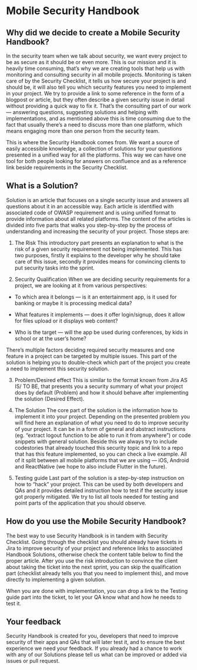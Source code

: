 # Mobile Security Handbook

## Why did we decide to create a Mobile Security Handbook?
In the security team when we talk about security, we want every project to be as secure as it should be or even more. This is our mission and it is heavily time consuming, that’s why we are creating tools that help us with monitoring and consulting security in all mobile projects. Monitoring is taken care of by the Security Checklist, it tells us how secure your project is and should be, it will also tell you which security features you need to implement in your project. We try to provide a link to some reference in the form of a blogpost or article, but they often describe a given security issue in detail without providing a quick way to fix it. That’s the consulting part of our work — answering questions, suggesting solutions and helping with implementations, and as mentioned above this is time consuming due to the fact that usually there’s a need to discuss more than one platform, which means engaging more than one person from the security team.

This is where the Security Handbook comes from. We want a source of easily accessible knowledge, a collection of solutions for your questions presented in a unified way for all the platforms. This way we can have one tool for both people looking for answers on confluence and as a reference link beside requirements in the Security Checklist.

## What is a Solution?
Solution is an article that focuses on a single security issue and answers all questions about it in an accessible way. Each article is identified with associated code of OWASP requirement and is using unified format to provide information about all related platforms. The content of the articles is divided into five parts that walks you step-by-step by the process of understanding and increasing the security of your project. Those steps are:

1. The Risk
This introductory part presents an explanation to what is the risk of a given security requirement not being implemented. This has two purposes, firstly it explains to the developer why he should take care of this issue, secondly it provides means for convincing clients to put security tasks into the sprint.

2. Security Qualification
When we are deciding security requirements for a project, we are looking at it from various perspectives:

 - To which area it belongs — is it an entertainment app, is it used for banking or maybe it is processing medical data?

 - What features it implements — does it offer login/signup, does it allow for files upload or it displays web content?

 - Who is the target — will the app be used during conferences, by kids in school or at the user’s home?

 There’s multiple factors deciding required security measures and one feature in a project can be targeted by multiple issues. This part of the solution is helping you to double-check which part of the project you create a need to implement this security solution.

3. Problem/Desired effect
This is similar to the format known from Jira AS IS/ TO BE, that presents you a security summary of what your project does by default (Problem) and how it should behave after implementing the solution (Desired Effect).

4. The Solution
The core part of the solution is the information how to implement it into your project. Depending on the presented problem you will find here an explanation of what you need to do to improve security of your project. It can be in a form of general and abstract instructions (eg. “extract logout function to be able to run it from anywhere”) or code snippets with general solution. Beside this we always try to include codestories that already touched this security topic and link to a repo that has this feature implemented, so you can check a live example. All of it split between all mobile platforms that we are using — iOS, Android and ReactNative (we hope to also include Flutter in the future).

5. Testing guide
Last part of the solution is a step-by-step instruction on how to “hack” your project. This can be used by both developers and QAs and it provides detailed instruction how to test if the security issue got properly mitigated. We try to list all tools needed for testing and point parts of the application that you should observe.

## How do you use the Mobile Security Handbook?
The best way to use Security Handbook is in tandem with Security Checklist. Going through the checklist you should already have tickets in Jira to improve security of your project and reference links to associated Handbook Solutions, otherwise check the content table below to find the proper article. After you use the risk introduction to convince the client about taking the ticket into the next sprint, you can skip the qualification part (checklist already tells you that you need to implement this), and move directly to implementing a given solution.

When you are done with implementation, you can drop a link to the Testing guide part into the ticket, to let your QA know what and how he needs to test it.

## Your feedback
Security Handbook is created for you, developers that need to improve security of their apps and QAs that will later test it, and to ensure the best experience we need your feedback. If you already had a chance to work with any of our Solutions please tell us what can be improved or added via issues or pull request.
